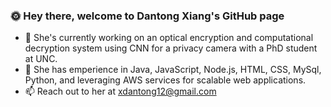 
<!--
**DanLovPotato/DanLovPotato** is a ✨ _special_ ✨ repository because its `README.md` (this file) appears on your GitHub profile.
-->
### :sun_with_face: Hey there, welcome to Dantong Xiang's GitHub page
- 🔭 She's currently working on an optical encryption and computational decryption system using CNN for a privacy camera with a PhD student at UNC.
- 🌱 She has emperience in Java, JavaScript, Node.js, HTML, CSS, MySql, Python, and leveraging AWS services for scalable web applications.
- 📫 Reach out to her at xdantong12@gmail.com
